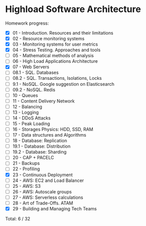 # Highload Software Architecture

Homework progress:

- [x] 01 - Introduction. Resources and their limitations
- [x] 02 - Resource monitoring systems
- [x] 03 - Monitoring systems for user metrics
- [x] 04 - Stress Testing. Approaches and tools
- [ ] 05 - Mathematical methods of analysis
- [ ] 06 - High Load Applications Architecture
- [x] 07 - Web Servers
- [ ] 08.1 - SQL. Databases
- [ ] 08.2 - SQL. Transactions, Isolations, Locks
- [ ] 9.1 - NoSQL. Google suggestion on Elasticsearch
- [ ] 09.2 - NoSQL. Redis
- [ ] 10 - Queues
- [ ] 11 - Content Delivery Network
- [ ] 12 - Balancing
- [ ] 13 - Logging
- [ ] 14 - DDoS Attacks
- [ ] 15 - Peak Loading
- [ ] 16 - Storages Physics: HDD, SSD, RAM
- [ ] 17 - Data structures and Algorithms
- [ ] 18 - Database: Replication
- [ ] 19.1 - Database: Distribution
- [ ] 19.2 - Database: Sharding
- [ ] 20 - CAP + PACELC
- [ ] 21 - Backups
- [ ] 22 - Profiling
- [x] 23 - Continuous Deployment
- [ ] 24 - AWS: EC2 and Load Balancer
- [ ] 25 - AWS: S3
- [ ] 26 - AWS: Autoscale groups
- [ ] 27 - AWS: Serverless calculations
- [ ] 28 - Art of Trade-Offs. ATAM
- [x] 29 - Building and Managing Tech Teams

Total: 6 / 32